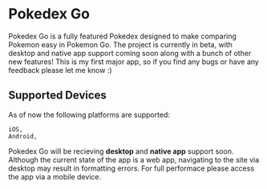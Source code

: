 # Pokedex Go
Pokedex Go is a fully featured Pokedex designed to make comparing Pokemon easy in Pokemon Go. The project is currently in beta, with desktop and native app support coming soon along with a bunch of other new features! This is my first major app, so if you find any bugs or have any feedback please let me know :)
## Supported Devices
As of now the following platforms are supported:
```
iOS,
Android,
```
Pokedex Go will be recieving **desktop** and **native app** support soon. Although the current state of the app is a web app, navigating to the site via desktop may result in formatting errors. For full performace please access the app via a mobile device.